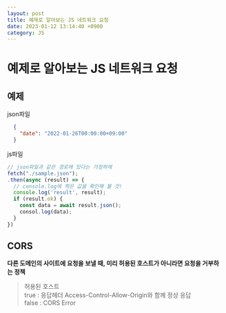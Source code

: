 ```yaml
---
layout: post
title: 예제로 알아보는 JS 네트워크 요청
date: 2023-01-12 13:14:40 +0900
category: JS
---
```


# 예제로 알아보는 JS 네트워크 요청

## 예제

json파일
```json
  {
    "date": "2022-01-26T00:00:00+09:00"
  }
```

js파일
```js
// json파일과 같은 경로에 있다는 가정하에
fetch("./sample.json");
.then(async (result) => {
  // console.log에 찍은 값을 확인해 볼 것!
  console.log('result', result);
  if (result.ok) {
    const data = await result.json();
    consol.log(data);
  }
})
```

## CORS

**다른 도메인의 사이트에 요청을 보낼 때, 미리 허용된 호스트가 아니라면 요청을 거부하는 정책**

>허용된 호스트<br>
true : 응답헤더 Access-Control-Allow-Origin와 함께 정상 응답<br>
false : CORS Error

